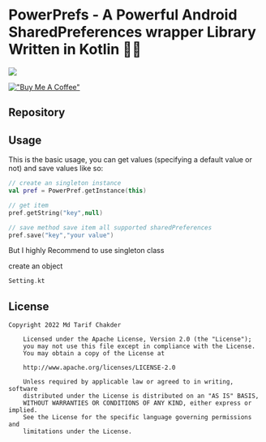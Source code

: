 # PowerPrefs -  A Powerful Android SharedPreferences wrapper Library Written in Kotlin 🤩🔥

[![](https://img.shields.io/badge/API-16%2B-brightgreen.svg?style=flat)](https://android-arsenal.com/api?level=16#l16)

[!["Buy Me A Coffee"](https://www.buymeacoffee.com/assets/img/custom_images/orange_img.png)](https://www.buymeacoffee.com/tarifchakder)

## Repository

## Usage

This is the basic usage, you can get values (specifying a default value or not) and save values like so:

```kotlin
// create an singleton instance
val pref = PowerPref.getInstance(this)

// get item 
pref.getString("key",null)

// save method save item all supported sharedPreferences
pref.save("key","your value")

```

But I highly  Recommend to use singleton class

create an object 
```kotlin
Setting.kt
```

## License

```text
Copyright 2022 Md Tarif Chakder

    Licensed under the Apache License, Version 2.0 (the "License");
    you may not use this file except in compliance with the License.
    You may obtain a copy of the License at

    http://www.apache.org/licenses/LICENSE-2.0

    Unless required by applicable law or agreed to in writing, software
    distributed under the License is distributed on an "AS IS" BASIS,
    WITHOUT WARRANTIES OR CONDITIONS OF ANY KIND, either express or implied.
    See the License for the specific language governing permissions and
    limitations under the License.
```


